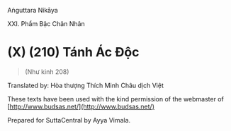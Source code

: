  

Aṅguttara Nikāya

XXI. Phẩm Bậc Chân Nhân

# (X) (210) Tánh Ác Ðộc

> (Như kinh 208)

Translated by: Hòa thượng Thích Minh Châu dịch Việt

These texts have been used with the kind permission of the webmaster of [http://www.budsas.net/](http://www.budsas.net/)

Prepared for SuttaCentral by Ayya Vimala.